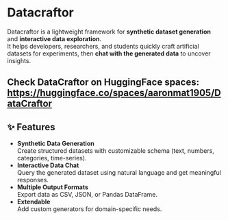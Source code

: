 # Datacraftor

Datacraftor is a lightweight framework for **synthetic dataset generation** and **interactive data exploration**.  
It helps developers, researchers, and students quickly craft artificial datasets for experiments, then **chat with the generated data** to uncover insights.

**Check DataCraftor on HuggingFace spaces**:
https://huggingface.co/spaces/aaronmat1905/DataCraftor
---

## ✨ Features
- **Synthetic Data Generation**  
  Create structured datasets with customizable schema (text, numbers, categories, time-series).
- **Interactive Data Chat**  
  Query the generated dataset using natural language and get meaningful responses.
- **Multiple Output Formats**  
  Export data as CSV, JSON, or Pandas DataFrame.
- **Extendable**  
  Add custom generators for domain-specific needs.
